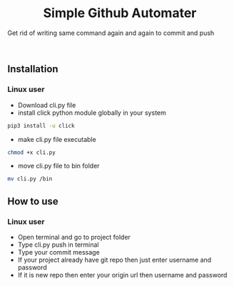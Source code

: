 <h1 align="center">Simple Github Automater</h1>
<p>Get rid of writing same command again and again to commit and push</p>

<br>

## Installation

### Linux user

* Download cli.py file
* install click python module globally in your system
```sh
pip3 install -u click
 ```
 * make cli.py file executable
 ```sh
 chmod +x cli.py
 ```
 * move cli.py file to bin folder
 ```sh
 mv cli.py /bin
 ```
 
 ## How to use

 ### Linux user

 * Open terminal and go to project folder
 * Type cli.py push in terminal
 * Type your commit message
 * If your project already have git repo then just enter username and password
 * If it is new repo then enter your origin url then username and password